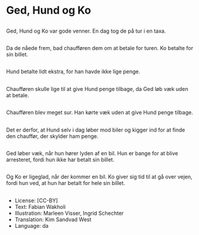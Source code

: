 # Ged, Hund og Ko

##
Ged, Hund og Ko var gode venner. En dag tog de på tur i en taxa.

##
Da de nåede frem, bad chaufføren dem om at betale for turen. Ko betalte for sin billet.

##
Hund betalte lidt ekstra, for han havde ikke lige penge.

##
Chaufføren skulle lige til at give Hund penge tilbage, da Ged løb væk uden at betale.

##
Chaufføren blev meget sur. Han kørte væk uden at give Hund penge tilbage.

##
Det er derfor, at Hund selv i dag løber mod biler og kigger ind for at finde den chauffør, der skylder ham penge.

##
Ged løber væk, når hun hører lyden af en bil. Hun er bange for at blive arresteret, fordi hun ikke har betalt sin billet.

##
Og Ko er ligeglad, når der kommer en bil. Ko giver sig tid til at gå over vejen, fordi hun ved, at hun har betalt for hele sin billet.

##
* License: [CC-BY]
* Text: Fabian Wakholi
* Illustration: Marleen Visser, Ingrid Schechter
* Translation: Kim Sandvad West
* Language: da
